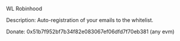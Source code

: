 WL Robinhood

Description:
  Auto-registration of your emails to the whitelist.

Donate:
  0x51b7f952bf7b34f82e083067ef06dfd7f70eb381 (any evm)

